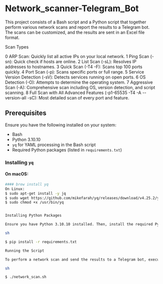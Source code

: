 # Network_scanner-Telegram_Bot

This project consists of a Bash script and a Python script that together perform various network scans and report the results to a Telegram bot. The scans can be customized, and the results are sent in an Excel file format.

Scan Types

0   ARP Scan: Quickly list all active IPs on your local network.
1    Ping Scan (-sn): Quick check if hosts are online.
2    List Scan (-sL): Resolves IP addresses to hostnames.
3    Quick Scan (-T4 -F): Scans top 100 ports quickly.
4    Port Scan (-p): Scans specific ports or full range.
5    Service Version Detection (-sV): Detects services running on open ports.
6    OS Detection (-O): Attempts to determine the operating system.
7    Aggressive Scan (-A): Comprehensive scan including OS, version detection, and script scanning.
8    Full Scan with All Advanced Features (-p1-65535 -T4 -A --version-all -sC): Most detailed scan of every port and feature.

## Prerequisites

Ensure you have the following installed on your system:

- Bash
- Python 3.10.10
- `yq` for YAML processing in the Bash script
- Required Python packages (listed in `requirements.txt`)

### Installing `yq`

#### On macOS:

```sh
#### brew install yq
On Linux:
$ sudo apt-get install -y jq
$ sudo wget https://github.com/mikefarah/yq/releases/download/v4.25.2/yq_linux_amd64 -O /usr/bin/yq
$ sudo chmod +x /usr/bin/yq


Installing Python Packages

Ensure you have Python 3.10.10 installed. Then, install the required Python packages using pip:

sh

$ pip install -r requirements.txt

Running the Script

To perform a network scan and send the results to a Telegram bot, execute the Bash script:

sh

$ ./network_scan.sh

